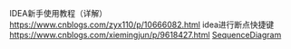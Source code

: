 IDEA新手使用教程（详解）
	https://www.cnblogs.com/zyx110/p/10666082.html
idea进行断点快捷键
	https://www.cnblogs.com/xiemingjun/p/9618427.html
[SequenceDiagram](https://www.cnblogs.com/QuestionsZhang/p/11319529.html)